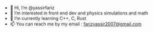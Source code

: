 - 👋 Hi, I’m @yassirfariz
- 👀 I’m interested in front end dev and physics simulations and math
- 🌱 I’m currently learning C++, C, Rust
- 📫 You can reach me by my email : farizyassir2007@gmail.com

<!---
yassirfariz/yassirfariz is a ✨ special ✨ repository because its `README.md` (this file) appears on your GitHub profile.
You can click the Preview link to take a look at your changes.
--->
